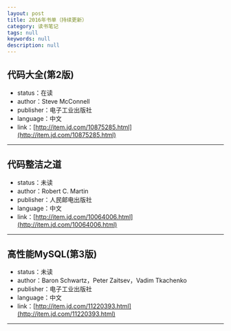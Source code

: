 ```yaml
---
layout: post
title: 2016年书单（持续更新）
category: 读书笔记
tags: null
keywords: null
description: null
---
```


## 代码大全\(第2版\)

* status：在读
* author：Steve McConnell
* publisher：电子工业出版社
* language：中文
* link：[http://item.jd.com/10875285.html](http://item.jd.com/10875285.html)

---

## 代码整洁之道

* status：未读
* author：Robert C. Martin
* publisher：人民邮电出版社
* language：中文
* link：[http://item.jd.com/10064006.html](http://item.jd.com/10064006.html)

---

## 高性能MySQL\(第3版\)

* status：未读
* author：Baron Schwartz，Peter Zaitsev，Vadim Tkachenko
* publisher：电子工业出版社
* language：中文
* link：[http://item.jd.com/11220393.html](http://item.jd.com/11220393.html)

---



